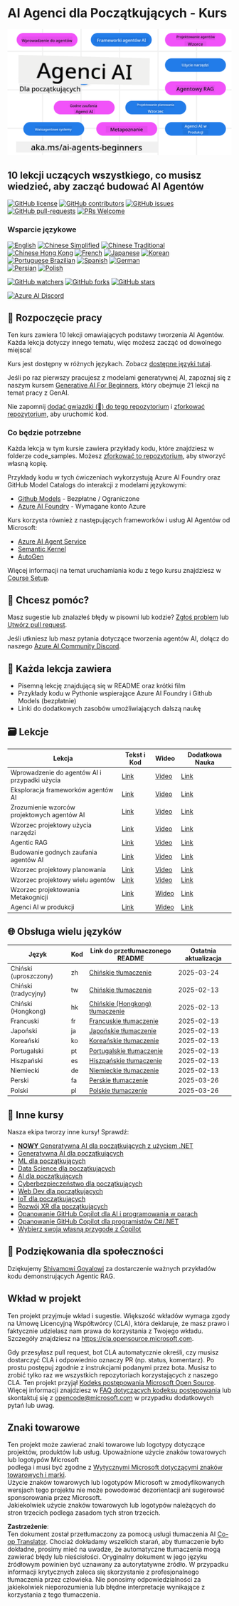 <!--
CO_OP_TRANSLATOR_METADATA:
{
  "original_hash": "9fefa40e18c7568cb137fbbf89ac784d",
  "translation_date": "2025-03-28T09:04:46+00:00",
  "source_file": "README.md",
  "language_code": "pl"
}
-->
# AI Agenci dla Początkujących - Kurs

![Generative AI For Beginners](../../translated_images/repo-thumbnail.fdd5f487bb7274d4a08459d76907ec4914de268c99637e9af082b1d3eb0730e2.pl.png)

## 10 lekcji uczących wszystkiego, co musisz wiedzieć, aby zacząć budować AI Agentów

[![GitHub license](https://img.shields.io/github/license/microsoft/ai-agents-for-beginners.svg)](https://github.com/microsoft/ai-agents-for-beginners/blob/master/LICENSE?WT.mc_id=academic-105485-koreyst)
[![GitHub contributors](https://img.shields.io/github/contributors/microsoft/ai-agents-for-beginners.svg)](https://GitHub.com/microsoft/ai-agents-for-beginners/graphs/contributors/?WT.mc_id=academic-105485-koreyst)
[![GitHub issues](https://img.shields.io/github/issues/microsoft/ai-agents-for-beginners.svg)](https://GitHub.com/microsoft/ai-agents-for-beginners/issues/?WT.mc_id=academic-105485-koreyst)
[![GitHub pull-requests](https://img.shields.io/github/issues-pr/microsoft/ai-agents-for-beginners.svg)](https://GitHub.com/microsoft/ai-agents-for-beginners/pulls/?WT.mc_id=academic-105485-koreyst)
[![PRs Welcome](https://img.shields.io/badge/PRs-welcome-brightgreen.svg?style=flat-square)](http://makeapullrequest.com?WT.mc_id=academic-105485-koreyst)

### Wsparcie językowe
[![English](https://img.shields.io/badge/English-brightgreen.svg?style=flat-square)](README.md)
[![Chinese Simplified](https://img.shields.io/badge/Chinese_Simplified-brightgreen.svg?style=flat-square)](../zh/README.md)
[![Chinese Traditional](https://img.shields.io/badge/Chinese_Traditional-brightgreen.svg?style=flat-square)](../tw/README.md)     
[![Chinese Hong Kong](https://img.shields.io/badge/Chinese_Hong_Kong-brightgreen.svg?style=flat-square)](../hk/README.md) 
[![French](https://img.shields.io/badge/French-brightgreen.svg?style=flat-square)](../fr/README.md)
[![Japanese](https://img.shields.io/badge/Japanese-brightgreen.svg?style=flat-square)](../ja/README.md) 
[![Korean](https://img.shields.io/badge/Korean-brightgreen.svg?style=flat-square)](../ko/README.md)
[![Portuguese Brazilian](https://img.shields.io/badge/Portuguese_Brazilian-brightgreen.svg?style=flat-square)](../pt/README.md)
[![Spanish](https://img.shields.io/badge/Spanish-brightgreen.svg?style=flat-square)](../es/README.md)
[![German](https://img.shields.io/badge/German-brightgreen.svg?style=flat-square)](../de/README.md)  
[![Persian](https://img.shields.io/badge/Persian-brightgreen.svg?style=flat-square)](../fr/README.md) 
[![Polish](https://img.shields.io/badge/Polish-brightgreen.svg?style=flat-square)](./README.md) 

[![GitHub watchers](https://img.shields.io/github/watchers/microsoft/ai-agents-for-beginners.svg?style=social&label=Watch)](https://GitHub.com/microsoft/ai-agents-for-beginners/watchers/?WT.mc_id=academic-105485-koreyst)
[![GitHub forks](https://img.shields.io/github/forks/microsoft/ai-agents-for-beginners.svg?style=social&label=Fork)](https://GitHub.com/microsoft/ai-agents-for-beginners/network/?WT.mc_id=academic-105485-koreyst)
[![GitHub stars](https://img.shields.io/github/stars/microsoft/ai-agents-for-beginners.svg?style=social&label=Star)](https://GitHub.com/microsoft/ai-agents-for-beginners/stargazers/?WT.mc_id=academic-105485-koreyst)

[![Azure AI Discord](https://dcbadge.limes.pink/api/server/kzRShWzttr)](https://discord.gg/kzRShWzttr)


## 🌱 Rozpoczęcie pracy

Ten kurs zawiera 10 lekcji omawiających podstawy tworzenia AI Agentów. Każda lekcja dotyczy innego tematu, więc możesz zacząć od dowolnego miejsca!

Kurs jest dostępny w różnych językach. Zobacz [dostępne języki tutaj](../..). 

Jeśli po raz pierwszy pracujesz z modelami generatywnej AI, zapoznaj się z naszym kursem [Generative AI For Beginners](https://aka.ms/genai-beginners), który obejmuje 21 lekcji na temat pracy z GenAI.

Nie zapomnij [dodać gwiazdki (🌟) do tego repozytorium](https://docs.github.com/en/get-started/exploring-projects-on-github/saving-repositories-with-stars?WT.mc_id=academic-105485-koreyst) i [zforkować repozytorium](https://github.com/microsoft/ai-agents-for-beginners/fork), aby uruchomić kod.

### Co będzie potrzebne 

Każda lekcja w tym kursie zawiera przykłady kodu, które znajdziesz w folderze code_samples. Możesz [zforkować to repozytorium](https://github.com/microsoft/ai-agents-for-beginners/fork), aby stworzyć własną kopię.  

Przykłady kodu w tych ćwiczeniach wykorzystują Azure AI Foundry oraz GitHub Model Catalogs do interakcji z modelami językowymi:

- [Github Models](https://aka.ms/ai-agents-beginners/github-models) - Bezpłatne / Ograniczone
- [Azure AI Foundry](https://aka.ms/ai-agents-beginners/ai-foundry) - Wymagane konto Azure

Kurs korzysta również z następujących frameworków i usług AI Agentów od Microsoft:

- [Azure AI Agent Service](https://aka.ms/ai-agents-beginners/ai-agent-service)
- [Semantic Kernel](https://aka.ms/ai-agents-beginners/semantic-kernel)  
- [AutoGen](https://aka.ms/ai-agents/autogen)  

Więcej informacji na temat uruchamiania kodu z tego kursu znajdziesz w [Course Setup](./00-course-setup/README.md).  

## 🙏 Chcesz pomóc?  

Masz sugestie lub znalazłeś błędy w pisowni lub kodzie? [Zgłoś problem](https://github.com/microsoft/ai-agents-for-beginners/issues?WT.mc_id=academic-105485-koreyst) lub [Utwórz pull request](https://github.com/microsoft/ai-agents-for-beginners/pulls?WT.mc_id=academic-105485-koreyst).  

Jeśli utkniesz lub masz pytania dotyczące tworzenia agentów AI, dołącz do naszego [Azure AI Community Discord](https://discord.gg/kzRShWzttr).  

## 📂 Każda lekcja zawiera  

- Pisemną lekcję znajdującą się w README oraz krótki film  
- Przykłady kodu w Pythonie wspierające Azure AI Foundry i Github Models (bezpłatnie)  
- Linki do dodatkowych zasobów umożliwiających dalszą naukę  

## 🗃️ Lekcje  

| **Lekcja**                               | **Tekst i Kod**                                   | **Wideo**                                                   | **Dodatkowa Nauka**                                                                    |
|------------------------------------------|--------------------------------------------------|------------------------------------------------------------|----------------------------------------------------------------------------------------|
| Wprowadzenie do agentów AI i przypadki użycia | [Link](./01-intro-to-ai-agents/README.md)         | [Video](https://youtu.be/3zgm60bXmQk?si=z8QygFvYQv-9WtO1)  | [Link](https://aka.ms/ai-agents-beginners/collection?WT.mc_id=academic-105485-koreyst) |
| Eksploracja frameworków agentów AI       | [Link](./02-explore-agentic-frameworks/README.md) | [Video](https://youtu.be/ODwF-EZo_O8?si=Vawth4hzVaHv-u0H)  | [Link](https://aka.ms/ai-agents-beginners/collection?WT.mc_id=academic-105485-koreyst) |
| Zrozumienie wzorców projektowych agentów AI | [Link](./03-agentic-design-patterns/README.md)    | [Video](https://youtu.be/m9lM8qqoOEA?si=BIzHwzstTPL8o9GF)  | [Link](https://aka.ms/ai-agents-beginners/collection?WT.mc_id=academic-105485-koreyst) |
| Wzorzec projektowy użycia narzędzi       | [Link](./04-tool-use/README.md)                   | [Video](https://youtu.be/vieRiPRx-gI?si=2z6O2Xu2cu_Jz46N)  | [Link](https://aka.ms/ai-agents-beginners/collection?WT.mc_id=academic-105485-koreyst) |
| Agentic RAG                              | [Link](./05-agentic-rag/README.md)                | [Video](https://youtu.be/WcjAARvdL7I?si=gKPWsQpKiIlDH9A3)  | [Link](https://aka.ms/ai-agents-beginners/collection?WT.mc_id=academic-105485-koreyst) |
| Budowanie godnych zaufania agentów AI    | [Link](./06-building-trustworthy-agents/README.md)| [Video](https://youtu.be/iZKkMEGBCUQ?si=jZjpiMnGFOE9L8OK ) | [Link](https://aka.ms/ai-agents-beginners/collection?WT.mc_id=academic-105485-koreyst) |
| Wzorzec projektowy planowania            | [Link](./07-planning-design/README.md)            | [Video](https://youtu.be/kPfJ2BrBCMY?si=6SC_iv_E5-mzucnC)  | [Link](https://aka.ms/ai-agents-beginners/collection?WT.mc_id=academic-105485-koreyst) |
| Wzorzec projektowy wielu agentów         | [Link](./08-multi-agent/README.md)                | [Video](https://youtu.be/V6HpE9hZEx0?si=rMgDhEu7wXo2uo6g)  | [Link](https://aka.ms/ai-agents-beginners/collection?WT.mc_id=academic-105485-koreyst) |  
| Wzorzec projektowania Metakognicji       | [Link](./09-metacognition/README.md)               | [Wideo](https://youtu.be/His9R6gw6Ec?si=8gck6vvdSNCt6OcF)  | [Link](https://aka.ms/ai-agents-beginners/collection?WT.mc_id=academic-105485-koreyst) |
| Agenci AI w produkcji                    | [Link](./10-ai-agents-production/README.md)        | [Wideo](https://youtu.be/l4TP6IyJxmQ?si=31dnhexRo6yLRJDl)  | [Link](https://aka.ms/ai-agents-beginners/collection?WT.mc_id=academic-105485-koreyst) |

## 🌐 Obsługa wielu języków

| Język               | Kod  | Link do przetłumaczonego README                          | Ostatnia aktualizacja |
|---------------------|------|---------------------------------------------------------|-----------------------|
| Chiński (uproszczony) | zh   | [Chińskie tłumaczenie](../zh/README.md)     | 2025-03-24           |
| Chiński (tradycyjny) | tw   | [Chińskie tłumaczenie](../tw/README.md)     | 2025-02-13           |
| Chiński (Hongkong)   | hk   | [Chińskie (Hongkong) tłumaczenie](../hk/README.md) | 2025-02-13           |
| Francuski            | fr   | [Francuskie tłumaczenie](../fr/README.md)   | 2025-02-13           |
| Japoński             | ja   | [Japońskie tłumaczenie](../ja/README.md)    | 2025-02-13           |
| Koreański            | ko   | [Koreańskie tłumaczenie](../ko/README.md)   | 2025-02-13           |
| Portugalski          | pt   | [Portugalskie tłumaczenie](../pt/README.md) | 2025-02-13           |
| Hiszpański           | es   | [Hiszpańskie tłumaczenie](../es/README.md)  | 2025-02-13           |
| Niemiecki            | de   | [Niemieckie tłumaczenie](../de/README.md)   | 2025-02-13           |
| Perski               | fa   | [Perskie tłumaczenie](../fa/README.md)     | 2025-03-26           |
| Polski               | pl   | [Polskie tłumaczenie](./README.md)     | 2025-03-26           |

## 🎒 Inne kursy

Nasza ekipa tworzy inne kursy! Sprawdź:

- [**NOWY** Generatywna AI dla początkujących z użyciem .NET](https://github.com/microsoft/Generative-AI-for-beginners-dotnet?WT.mc_id=academic-105485-koreyst)
- [Generatywna AI dla początkujących](https://github.com/microsoft/generative-ai-for-beginners?WT.mc_id=academic-105485-koreyst)
- [ML dla początkujących](https://aka.ms/ml-beginners?WT.mc_id=academic-105485-koreyst)
- [Data Science dla początkujących](https://aka.ms/datascience-beginners?WT.mc_id=academic-105485-koreyst)
- [AI dla początkujących](https://aka.ms/ai-beginners?WT.mc_id=academic-105485-koreyst)
- [Cyberbezpieczeństwo dla początkujących](https://github.com/microsoft/Security-101??WT.mc_id=academic-96948-sayoung)
- [Web Dev dla początkujących](https://aka.ms/webdev-beginners?WT.mc_id=academic-105485-koreyst)
- [IoT dla początkujących](https://aka.ms/iot-beginners?WT.mc_id=academic-105485-koreyst)
- [Rozwój XR dla początkujących](https://github.com/microsoft/xr-development-for-beginners?WT.mc_id=academic-105485-koreyst)
- [Opanowanie GitHub Copilot dla AI i programowania w parach](https://aka.ms/GitHubCopilotAI?WT.mc_id=academic-105485-koreyst)
- [Opanowanie GitHub Copilot dla programistów C#/.NET](https://github.com/microsoft/mastering-github-copilot-for-dotnet-csharp-developers?WT.mc_id=academic-105485-koreyst)
- [Wybierz swoją własną przygodę z Copilot](https://github.com/microsoft/CopilotAdventures?WT.mc_id=academic-105485-koreyst)

## 🌟 Podziękowania dla społeczności

Dziękujemy [Shivamowi Goyalowi](https://www.linkedin.com/in/shivam2003/) za dostarczenie ważnych przykładów kodu demonstrujących Agentic RAG.

## Wkład w projekt

Ten projekt przyjmuje wkład i sugestie. Większość wkładów wymaga zgody na Umowę Licencyjną Współtwórcy (CLA), która deklaruje, że masz prawo i faktycznie udzielasz nam prawa do korzystania z Twojego wkładu. Szczegóły znajdziesz na <https://cla.opensource.microsoft.com>.

Gdy przesyłasz pull request, bot CLA automatycznie określi, czy musisz dostarczyć CLA i odpowiednio oznaczy PR (np. status, komentarz). Po prostu postępuj zgodnie z instrukcjami podanymi przez bota. Musisz to zrobić tylko raz we wszystkich repozytoriach korzystających z naszego CLA.
Ten projekt przyjął [Kodeks postępowania Microsoft Open Source](https://opensource.microsoft.com/codeofconduct/).  
Więcej informacji znajdziesz w [FAQ dotyczących kodeksu postępowania](https://opensource.microsoft.com/codeofconduct/faq/) lub  
skontaktuj się z [opencode@microsoft.com](mailto:opencode@microsoft.com) w przypadku dodatkowych pytań lub uwag.

## Znaki towarowe

Ten projekt może zawierać znaki towarowe lub logotypy dotyczące projektów, produktów lub usług. Upoważnione użycie znaków towarowych lub logotypów Microsoft  
podlega i musi być zgodne z [Wytycznymi Microsoft dotyczącymi znaków towarowych i marki](https://www.microsoft.com/legal/intellectualproperty/trademarks/usage/general).  
Użycie znaków towarowych lub logotypów Microsoft w zmodyfikowanych wersjach tego projektu nie może powodować dezorientacji ani sugerować sponsorowania przez Microsoft.  
Jakiekolwiek użycie znaków towarowych lub logotypów należących do stron trzecich podlega zasadom tych stron trzecich.  

**Zastrzeżenie**:  
Ten dokument został przetłumaczony za pomocą usługi tłumaczenia AI [Co-op Translator](https://github.com/Azure/co-op-translator). Chociaż dokładamy wszelkich starań, aby tłumaczenie było dokładne, prosimy mieć na uwadze, że automatyczne tłumaczenia mogą zawierać błędy lub nieścisłości. Oryginalny dokument w jego języku źródłowym powinien być uznawany za autorytatywne źródło. W przypadku informacji krytycznych zaleca się skorzystanie z profesjonalnego tłumaczenia przez człowieka. Nie ponosimy odpowiedzialności za jakiekolwiek nieporozumienia lub błędne interpretacje wynikające z korzystania z tego tłumaczenia.